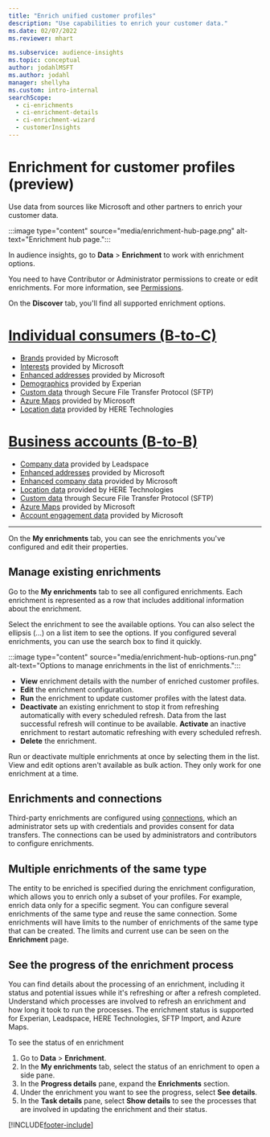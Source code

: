 ```yaml
---
title: "Enrich unified customer profiles"
description: "Use capabilities to enrich your customer data."
ms.date: 02/07/2022
ms.reviewer: mhart

ms.subservice: audience-insights
ms.topic: conceptual
author: jodahlMSFT
ms.author: jodahl
manager: shellyha
ms.custom: intro-internal
searchScope: 
  - ci-enrichments
  - ci-enrichment-details
  - ci-enrichment-wizard
  - customerInsights
---
```


# Enrichment for customer profiles (preview)

Use data from sources like Microsoft and other partners to enrich your customer data.

:::image type="content" source="media/enrichment-hub-page.png" alt-text="Enrichment hub page.":::

In audience insights, go to **Data** > **Enrichment** to work with enrichment options.  

You need to have Contributor or Administrator permissions to create or edit enrichments. For more information, see [Permissions](permissions.md).

On the **Discover** tab, you'll find all supported enrichment options.

# [Individual consumers (B-to-C)](#tab/b2c)

- [Brands](enrichment-microsoft.md) provided by Microsoft
- [Interests](enrichment-microsoft.md) provided by Microsoft
- [Enhanced addresses](enrichment-enhanced-addresses.md) provided by Microsoft 
- [Demographics](enrichment-experian.md) provided by Experian
- [Custom data](enrichment-SFTP-custom-import.md) through Secure File Transfer Protocol (SFTP) 
- [Azure Maps](enrichment-azure-maps.md) provided by Microsoft
- [Location data](enrichment-here.md) provided by HERE Technologies 

# [Business accounts (B-to-B)](#tab/b2b)

- [Company data](enrichment-leadspace.md) provided by Leadspace
- [Enhanced addresses](enrichment-enhanced-addresses.md) provided by Microsoft 
- [Enhanced company data](enrichment-enhanced-company-data.md) provided by Microsoft
- [Location data](enrichment-here.md) provided by HERE Technologies 
- [Custom data](enrichment-SFTP-custom-import.md) through Secure File Transfer Protocol (SFTP) 
- [Azure Maps](enrichment-azure-maps.md) provided by Microsoft
- [Account engagement data](enrichment-office.md) provided by Microsoft

---

On the **My enrichments** tab, you can see the enrichments you've configured and edit their properties.

## Manage existing enrichments

Go to the **My enrichments** tab to see all configured enrichments. Each enrichment is represented as a row that includes additional information about the enrichment.

Select the enrichment to see the available options. You can also select the ellipsis (...) on a list item to see the options. If you configured several enrichments, you can use the search box to find it quickly.

:::image type="content" source="media/enrichment-hub-options-run.png" alt-text="Options to manage enrichments in the list of enrichments.":::

- **View** enrichment details with the number of enriched customer profiles.
- **Edit** the enrichment configuration.
- **Run** the enrichment to update customer profiles with the latest data.
- **Deactivate** an existing enrichment to stop it from refreshing automatically with every scheduled refresh. Data from the last successful refresh will continue to be available. **Activate** an inactive enrichment to restart automatic refreshing with every scheduled refresh.
- **Delete** the enrichment.

Run or deactivate multiple enrichments at once by selecting them in the list. View and edit options aren't available as bulk action. They only work for one enrichment at a time.

## Enrichments and connections

Third-party enrichments are configured using [connections](connections.md), which an administrator sets up with credentials and provides consent for data transfers. The connections can be used by administrators and contributors to configure enrichments.  

## Multiple enrichments of the same type

The entity to be enriched is specified during the enrichment configuration, which allows you to enrich only a subset of your profiles. For example, enrich data only for a specific segment. You can configure several enrichments of the same type and reuse the same connection. Some enrichments will have limits to the number of enrichments of the same type that can be created. The limits and current use can be seen on the **Enrichment** page.

## See the progress of the enrichment process

You can find details about the processing of an enrichment, including it status and potential issues while it's refreshing or after a refresh completed. Understand which processes are involved to refresh an enrichment and how long it took to run the processes. The enrichment status is supported for Experian, Leadspace, HERE Technologies, SFTP Import, and Azure Maps.

To see the status of en enrichment

1. Go to **Data** > **Enrichment**. 
1. In the **My enrichments** tab, select the status of an enrichment to open a side pane. 
1. In the **Progress details** pane, expand the **Enrichments** section. 
1. Under the enrichment you want to see the progress, select **See details**. 
1. In the **Task details** pane, select **Show details** to see the processes that are involved in updating the enrichment and their status. 

[!INCLUDE[footer-include](../includes/footer-banner.md)]
